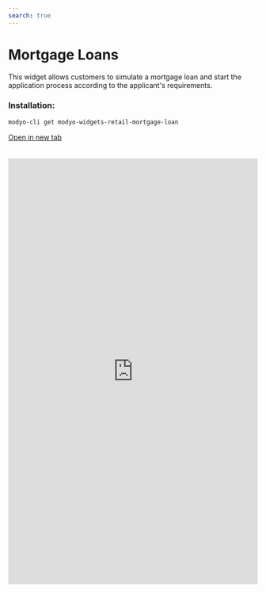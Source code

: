 ```yaml
---
search: true
---
```


# Mortgage Loans

This widget allows customers to simulate a mortgage loan and start the application process according to the applicant's requirements.

### Installation:

```bash
modyo-cli get modyo-widgets-retail-mortgage-loan
```

[Open in new tab](https://widgets.modyo.com/retail/mortgage-loan)

<iframe id="widgetFrame" src="https://widgets.modyo.com/retail/mortgage-loan" width="100%" frameBorder="0" style="min-height:860px;overflow:auto;margin-top:20px;"/>

| Feature         | Description                                                                                                                                                                                                               |
|-----------------------|---------------------------------------------------------------------------------------------------------------------------------------------------------------------------------------------------------------------------|
| Loan Amount     | Clients can enter the loan amount they want to simulate and apply for.                                                                                                                                                 |
| Down payment                   | Clients can enter the desired down payment amount to be included in the application.                                                                                                                                                     |
| Property type      | Allows the user to choose the property type they wish to purchase with the loan.                                                                                                                                                    |
| Loan Term         | It allAllows the user to choose the length of the loan term during which payments will be made.ows you to choose the number of years during which the credit payment will be made.                                                                                                                                   |
| Months of grace       | Select the number of grace months that the client wants to add in their simulation.                                                                                                                         |
| Insurance               | It gives you the possibility to choose which insurance will be included in the credit simulation.                                                                                                                                   |
| Simulation Summary | Presents general information about the credit simulation performed. It includes total cost of credit in pesos and UF, number of years, dividend value, respective interest rates and percentage of financing. |
| Simulation Detail | Displays detailed credit simulation information. It includes liquid amount, term, foot, dividend value, property type, taxes, insurance and expenses, among others.                                         |
| Application             | It allows you to confirm the simulation and manage the mortgage loan application with the institution.                                                                                                                      |

<script>

  export default {
    mounted() {

      function setIframeHeightCO(id, ht) {
          var ifrm = document.getElementById(id);
          if(ifrm) {
            ifrm.style.height = ht + 4 + "px";
          }
      }
      // iframed document sends its height using postMessage
      function handleDocHeightMsg(e) {
          // check origin
          if ( e.origin === 'https://widgets.modyo.com' ) {
              // parse data
              var data = JSON.parse( e.data );

              console.log('data:', data)
              // check data object
              if ( data['docHeight'] ) {
                  setIframeHeightCO( 'widgetFrame', data['docHeight'] );
              } else {
                  setIframeHeightCO( 'widgetFrame', 700 );
              }
          }
      }

      // assign message handler
      if ( window.addEventListener ) {
          window.addEventListener('message', handleDocHeightMsg, false);
      }
    }
  }

</script>
